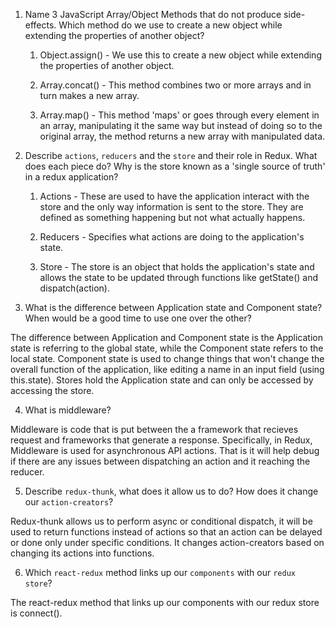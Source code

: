 1. Name 3 JavaScript Array/Object Methods that do not produce side-effects. Which method do we use to create a new object while extending the properties of another object?

    1. Object.assign() - We use this to create a new object while extending the properties of another object.

    2. Array.concat() - This method combines two or more arrays and in turn makes a new array.

    3. Array.map() - This method 'maps' or goes through every element in an array, manipulating it the same way but instead of doing so to the original array, the method returns a new array with manipulated data.


2. Describe `actions`, `reducers` and the `store` and their role in Redux. What does each piece do? Why is the store known as a 'single source of truth' in a redux application?

    1. Actions - These are used to have the application interact with the store and the only way information is sent to the store. They are defined as something happening but not what actually happens. 

    2. Reducers - Specifies what actions are doing to the application's state.

    3. Store - The store is an object that holds the application's state and allows the state to be updated through functions like getState() and dispatch(action).

3. What is the difference between Application state and Component state? When would be a good time to use one over the other?

The difference between Application and Component state is the Application state is referring to the global state, while the Component state refers to the local state. Component state is used to change things that won't change the overall function of the application, like editing a name in an input field (using this.state). Stores hold the Application state and can only be accessed by accessing the store.


4. What is middleware?

Middleware is code that is put between the a framework that recieves request and frameworks that generate a response. Specifically, in Redux, Middleware is used for asynchronous API actions. That is it will help debug if there are any issues between dispatching an action and it reaching the reducer.


5. Describe `redux-thunk`, what does it allow us to do? How does it change our `action-creators`?

Redux-thunk allows us to perform async or conditional dispatch, it will be used to return functions instead of actions so that an action can be delayed or done only under specific conditions. It changes action-creators based on changing its actions into functions. 


6. Which `react-redux` method links up our `components` with our `redux store`?

The react-redux method that links up our components with our redux store is connect().



<!-- (Stretch goal question for if you get the DELETE endpoint working) The server's DELETE endpoint functionality is not optimal, since it requires you to either make a second `getSmurfs` request to fetch the updated list of Smurfs after deletion, or you need to keep two sources of truth synchronized, one in the client and one in the server. What change would you propose to make the server DELETE functionality more optimal such that either of these two issues are not encountered? -->